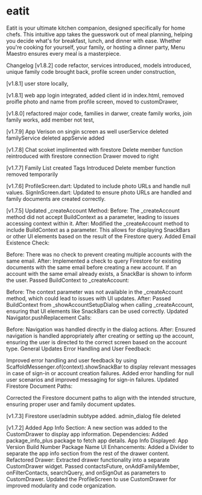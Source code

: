 # eatit
Eatit is your ultimate kitchen companion, designed specifically for home chefs. 
This intuitive app takes the guesswork out of meal planning, helping you decide what's for breakfast, lunch, and dinner with ease.
Whether you're cooking for yourself, your family, or hosting a dinner party, Menu Maestro ensures every meal is a masterpiece.

Changelog
[v1.8.2]
code refactor,
services introduced,
models introduced,
unique family code brought back,
profile screen under construction,


[v1.8.1]
user store locally,


[v1.8.1]
web app login integrated,
added client id in index.html,
removed proifle photo and name from profile screen,
moved to customDrawer,


[v1.8.0]
refactored major code,
families in darwer,
create family works,
join family works,
add member not test,


[v1.7.9]
App Verison on singin screen as well
userService deleted
familyService deleted
appServie added


[v1.7.8]
Chat scoket implimented with firestore
Delete member function reintroduced with firestore connection
Drawer moved to right


[v1.7.7]
Family List created
Tags Introduced
Delete member function removed temporarily


[v1.7.6]
ProfileScreen.dart: Updated to include photo URLs and handle null values.
SignInScreen.dart: Updated to ensure photo URLs are handled and family documents are created correctly.


[v1.7.5]
Updated _createAccount Method:
Before: The _createAccount method did not accept BuildContext as a parameter, leading to issues accessing context within it.
After: Modified the _createAccount method to include BuildContext as a parameter. This allows for displaying SnackBars or other UI elements based on the result of the Firestore query.
Added Email Existence Check:

Before: There was no check to prevent creating multiple accounts with the same email.
After: Implemented a check to query Firestore for existing documents with the same email before creating a new account. If an account with the same email already exists, a SnackBar is shown to inform the user.
Passed BuildContext to _createAccount:

Before: The context parameter was not available in the _createAccount method, which could lead to issues with UI updates.
After: Passed BuildContext from _showAccountSetupDialog when calling _createAccount, ensuring that UI elements like SnackBars can be used correctly.
Updated Navigator.pushReplacement Calls:

Before: Navigation was handled directly in the dialog actions.
After: Ensured navigation is handled appropriately after creating or setting up the account, ensuring the user is directed to the correct screen based on the account type.
General Updates
Error Handling and User Feedback:

Improved error handling and user feedback by using ScaffoldMessenger.of(context).showSnackBar to display relevant messages in case of sign-in or account creation failures.
Added error handling for null user scenarios and improved messaging for sign-in failures.
Updated Firestore Document Paths:

Corrected the Firestore document paths to align with the intended structure, ensuring proper user and family document updates.


[v1.7.3]
Firestore user/admin subtype added.
admin_dialog file deleted


[v1.7.2]
Added App Info Section: A new section was added to the CustomDrawer to display app information.
Dependencies: Added package_info_plus package to fetch app details.
App Info Displayed:
App Version
Build Number
Package Name
UI Enhancements:
Added a Divider to separate the app info section from the rest of the drawer content.
Refactored Drawer:
Extracted drawer functionality into a separate CustomDrawer widget.
Passed contactsFuture, onAddFamilyMember, onFilterContacts, searchQuery, and onSignOut as parameters to CustomDrawer.
Updated the ProfileScreen to use CustomDrawer for improved modularity and code organization.
